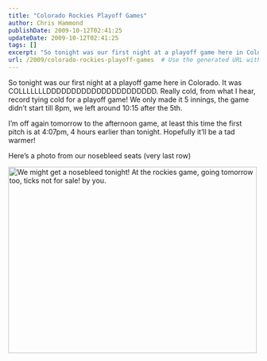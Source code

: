 ```yaml
---
title: "Colorado Rockies Playoff Games"
author: Chris Hammond
publishDate: 2009-10-12T02:41:25
updateDate: 2009-10-12T02:41:25
tags: []
excerpt: "So tonight was our first night at a playoff game here in Colorado. It was COLLLLLLLDDDDDDDDDDDDDDDDDDDDDD. Really cold, from what I hear, record tying cold for a playoff game! We only made it 5 innings, the game didn’t start till 8pm, we left around 10:15 after the 5th.  I’m off again tomorrow to the afternoon game, at least this time the first pitch is at 4:07pm, 4 hours earlier than tonight. Hopefully it’ll be a tad warmer!  Here’s a photo from our nosebleed seats (very last row)  "
url: /2009/colorado-rockies-playoff-games  # Use the generated URL with year
---
```

<p>So tonight was our first night at a playoff game here in Colorado. It was COLLLLLLLDDDDDDDDDDDDDDDDDDDDDD. Really cold, from what I hear, record tying cold for a playoff game! We only made it 5 innings, the game didn’t start till 8pm, we left around 10:15 after the 5th.</p>  <p>I’m off again tomorrow to the afternoon game, at least this time the first pitch is at 4:07pm, 4 hours earlier than tonight. Hopefully it’ll be a tad warmer!</p>  <p>Here’s a photo from our nosebleed seats (very last row)</p>  <p><img title="" alt="We might get a nosebleed tonight! At the rockies game, going tomorrow too, ticks not for sale! by you." src="https://farm4.static.flickr.com/3439/4003389478_b49039e291.jpg" width="500" height="375" /></p>
